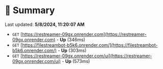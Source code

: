 # 📖 Summary
Last updated: **5/8/2024, 11:20:07 AM**

- `GET` [https://restreamer-09gx.onrender.com](https://restreamer-09gx.onrender.com) - **Up** (346ms)
- `GET` [https://filestreambot-b5k6.onrender.com/](https://filestreambot-b5k6.onrender.com/) - **Up** (303ms)
- `GET` [https://restreamer-09gx.onrender.com/ui](https://restreamer-09gx.onrender.com/ui) - **Up** (573ms)
